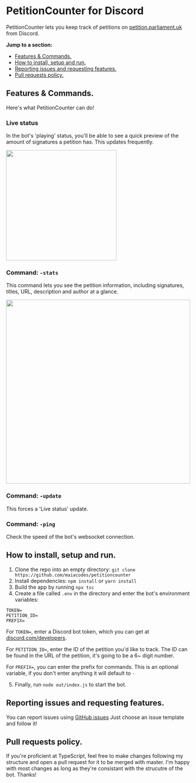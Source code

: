 # PetitionCounter for Discord
PetitionCounter lets you keep track of petitions on [petition.parliament.uk](https://petition.parliament.uk) from Discord.

**Jump to a section:**
* [Features & Commands.](#features--commands)
* [How to install, setup and run.](#how-to-install-setup-and-run)
* [Reporting issues and requesting features.](#reporting-issues-and-requesting-features)
* [Pull requests policy.](#pull-requests-policy)

## Features & Commands.
Here's what PetitionCounter can do!

### Live status
In the bot's 'playing' status, you'll be able to see a quick preview of the amount of signatures a petition has. This updates frequently.

<img width=300 src="https://res.cloudinary.com/dat3rkiml/image/upload/v1600652509/petitioncounter/Screenshot_2020-09-21_at_02.41.43.png"></img>


### Command: `-stats`
This command lets you see the petition information, including signatures, titles, URL, description and author at a glance.

<img width=500 src="https://res.cloudinary.com/dat3rkiml/image/upload/v1600655749/petitioncounter/Screenshot_2020-09-21_at_03.34.47.png"></img>


### Command: `-update`
This forces a 'Live status' update.

### Command: `-ping`
Check the speed of the bot's websocket connection.

## How to install, setup and run.
1) Clone the repo into an empty directory: `git clone https://github.com/maiacodes/petitioncounter`
2) Install dependencies: `npm install` or `yarn install`
3) Build the app by running `npx tsc`
4) Create a file called `.env` in the directory and enter the bot's environment variables:
```
TOKEN=
PETITION_ID=
PREFIX=
```
For `TOKEN=`, enter a Discord bot token, which you can get at [discord.com/developers](https://discord.com/developers).

For `PETITION_ID=`, enter the ID of the petition you'd like to track. The ID can be found in the URL of the petition, it's going to be a 6~ digit number.

For `PREFIX=`, you can enter the prefix for commands. This is an optional variable, if you don't enter anything it will default to `-`

5) Finally, run `node out/index.js` to start the bot.

## Reporting issues and requesting features.
You can report issues using [GitHub issues](https://github.com/maiacodes/petitioncounter/issues)
Just choose an issue template and follow it!

## Pull requests policy.
If you're proficient at TypeScript, feel free to make changes following my structure and open a pull request for it to be merged with master. I'm happy with most changes as long as they're consistant with the strucutre of the bot. Thanks!
